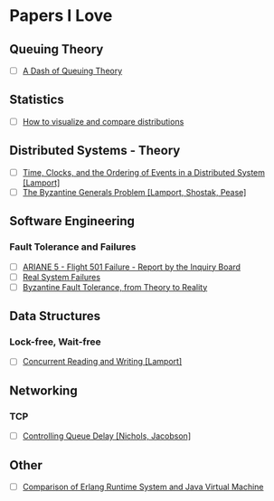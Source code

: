 # Papers I Love

## Queuing Theory

- [ ] [A Dash of Queuing Theory](http://ss15-teropa.divshot.io/)

## Statistics

- [ ] [How to visualize and compare distributions](https://flowingdata.com/2012/05/15/how-to-visualize-and-compare-distributions/)

## Distributed Systems - Theory

- [ ] [Time, Clocks, and the Ordering of Events in a Distributed System [Lamport]](http://amturing.acm.org/p558-lamport.pdf)
- [ ] [The Byzantine Generals Problem [Lamport, Shostak, Pease]](http://research.microsoft.com/en-us/um/people/lamport/pubs/byz.pdf)

## Software Engineering

### Fault Tolerance and Failures

- [ ] [ARIANE 5 - Flight 501 Failure - Report by the Inquiry Board](http://esamultimedia.esa.int/docs/esa-x-1819eng.pdf)
- [ ] [Real System Failures](https://c3.nasa.gov/dashlink/static/media/other/Introduction1.html)
- [ ] [Byzantine Fault Tolerance, from Theory to Reality](https://www.cs.indiana.edu/classes/p545/post/lec/fault-tolerance/Driscoll-Hall-Sivencrona-Xumsteg-03.pdf)

## Data Structures

### Lock-free, Wait-free

- [ ] [Concurrent Reading and Writing [Lamport]](http://research.microsoft.com/en-us/um/people/lamport/pubs/rd-wr.pdf)

## Networking

### TCP

- [ ] [Controlling Queue Delay [Nichols, Jacobson]](http://delivery.acm.org/10.1145/2210000/2209336/p20-nichols.pdf?ip=89.75.156.194&id=2209336&acc=OPEN&key=4D4702B0C3E38B35%2E4D4702B0C3E38B35%2E4D4702B0C3E38B35%2E6D218144511F3437&CFID=734013774&CFTOKEN=87451886&__acm__=1448721166_5aa1bff1bfe693ed3914e1449e5f25b9)

## Other

- [ ] [Comparison of Erlang Runtime System and Java Virtual Machine](http://ds.cs.ut.ee/courses/course-files/To303nis%20Pool%20.pdf)
